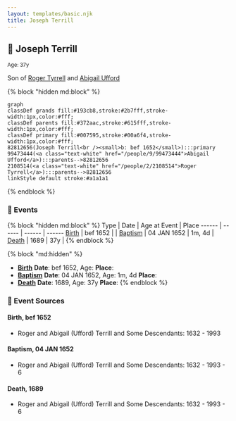 ```yaml
---
layout: templates/basic.njk
title: Joseph Terrill
---
```

## 🔵 Joseph Terrill
<small>Age: 37y</small>

Son of [Roger Tyrrell](/people/2/2108514) and [Abigail Ufford](/people/9/99473444)

{% block "hidden md:block" %}
```mermaid
graph
classDef grands fill:#193cb8,stroke:#2b7fff,stroke-width:1px,color:#fff;
classDef parents fill:#372aac,stroke:#615fff,stroke-width:1px,color:#fff;
classDef primary fill:#007595,stroke:#00a6f4,stroke-width:1px,color:#fff;
82812656(Joseph Terrill<br /><small>b: bef 1652</small>):::primary
99473444(<a class="text-white" href="/people/9/99473444">Abigail Ufford</a>):::parents-->82812656
2108514(<a class="text-white" href="/people/2/2108514">Roger Tyrrell</a>):::parents-->82812656
linkStyle default stroke:#a1a1a1
```
{% endblock %}

### 📆 Events

{% block "hidden md:block" %}
Type | Date | Age at Event | Place
------ | ------ | ------ | ------
[Birth](#event-event-2) | bef 1652 |  |
[Baptism](#event-event-0) | 04 JAN 1652 | 1m, 4d |
[Death](#event-event-4) | 1689 | 37y |
{% endblock %}

{% block "md:hidden" %}
- **[Birth](#event-event-2)**
**Date**: bef 1652, Age:
**Place**:
- **[Baptism](#event-event-0)**
**Date**: 04 JAN 1652, Age: 1m, 4d
**Place**:
- **[Death](#event-event-4)**
**Date**: 1689, Age: 37y
**Place**:
{% endblock %}

### 📰 Event Sources

#### <a id="event-event-2"></a> Birth, bef 1652
* Roger and Abigail (Ufford) Terrill and Some Descendants: 1632 - 1993

#### <a id="event-event-0"></a> Baptism, 04 JAN 1652
* Roger and Abigail (Ufford) Terrill and Some Descendants: 1632 - 1993  - 6

#### <a id="event-event-4"></a> Death, 1689
* Roger and Abigail (Ufford) Terrill and Some Descendants: 1632 - 1993  - 6